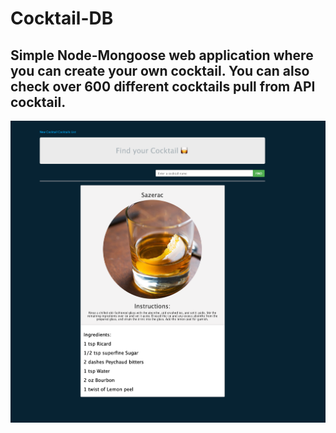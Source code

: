 # Cocktail-DB

## Simple Node-Mongoose web application where you can create your own cocktail. You can also check over 600 different cocktails pull from API cocktail.

![](https://github.com/leonelRos/Cocktail-DB/blob/master/img/Screen%20Shot%202020-09-30%20at%202.31.53%20PM.png)

